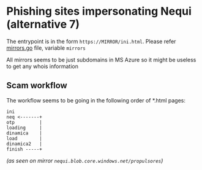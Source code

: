 # Phishing sites impersonating Nequi (alternative 7)

The entrypoint is in the form `https://MIRROR/ini.html`. Please refer [mirrors.go](mirrors.go) file, variable `mirrors`

All mirrors seems to be just subdomains in MS Azure so it might be useless to get any whois information


## Scam workflow

The workflow seems to be going in the following order of *.html pages:

```
ini
neq <-------+
otp         |
loading     |
dinamica    |
load        |
dinamica2   |
finish -----+
```

_(as seen on mirror `nequi.blob.core.windows.net/propulsores`)_
